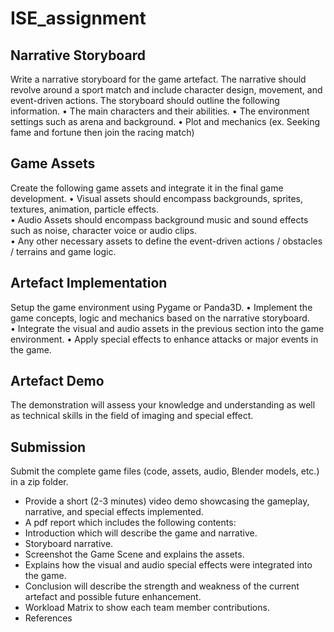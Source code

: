# ISE_assignment

## Narrative Storyboard 
Write a narrative storyboard for the game artefact.  The narrative should revolve around a 
sport match and include character design, movement, and event-driven actions. The 
storyboard should outline the following information. 
• The main characters and their abilities. 
• The environment settings such as arena and background. 
• Plot and mechanics (ex. Seeking fame and fortune then join the racing match) 

## Game Assets
Create the following game assets and integrate it in the final game development. 
• Visual assets should encompass backgrounds, sprites, textures, animation, particle 
effects.  
• Audio Assets should encompass background music and sound effects such as noise, 
character voice or  audio clips.  
• Any other necessary assets to define the event-driven actions / obstacles / terrains and 
game logic. 

## Artefact Implementation
 Setup the game environment using Pygame or Panda3D. 
• Implement the game concepts, logic and mechanics based on the narrative storyboard.  
• Integrate the visual and audio assets in the previous section into the game environment. 
• Apply special effects to enhance attacks or major events in the game. 

## Artefact Demo
The demonstration will assess your knowledge and understanding as well as technical 
skills in the field of imaging and special effect. 

## Submission
Submit the complete game files (code, assets, audio, Blender models, etc.) in a zip 
folder. 
* Provide a short (2-3 minutes) video demo showcasing the gameplay, narrative, and special effects implemented. 
* A pdf report which includes the following contents:  
* Introduction which will describe the game and narrative. 
* Storyboard narrative. 
* Screenshot the Game Scene and explains the assets. 
* Explains how the visual and audio special effects were integrated into the game. 
* Conclusion will describe the strength and weakness of the current artefact and possible future enhancement.  
* Workload Matrix to show each team member contributions. 
* References 

